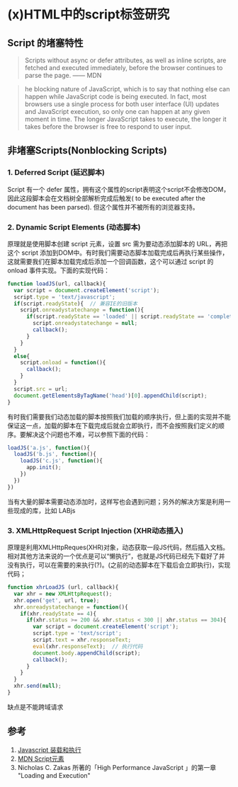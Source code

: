 # (x)HTML中的script标签研究

## Script 的堵塞特性

> Scripts without async or defer attributes, as well as inline scripts, are fetched and executed immediately, before the browser continues to parse the page. —— MDN

> he blocking nature of JavaScript, which is to say that nothing else can happen while JavaScript code is being executed. In fact, most browsers use a single process for both user interface (UI) updates and JavaScript execution, so only one can happen at any given moment in time. The longer JavaScript takes to execute, the longer it takes before the browser is free to respond to user input.

## 非堵塞Scripts(Nonblocking Scripts) 

### 1. Deferred Script (延迟脚本)

Script 有一个 defer 属性，拥有这个属性的script表明这个script不会修改DOM，因此这段脚本会在文档树全部解析完成后触发( to be executed after the document has been parsed). 但这个属性并不被所有的浏览器支持。

### 2. Dynamic Script Elements (动态脚本)

原理就是使用脚本创建 script 元素，设置 src 需为要动态添加脚本的 URL，再把这个 script 添加到DOM中。有时我们需要动态脚本加载完成后再执行某些操作，这就需要我们在脚本加载完成后添加一个回调函数，这个可以通过 script 的 onload 事件实现。下面的实现代码：

```js
function loadJS(url, callback){
  var script = document.createElement('script');
  script.type = 'text/javascript';
  if(script.readyState){  // 兼容IE的旧版本
    script.onreadystatechange = function(){
      if(script.readyState == 'loaded' || script.readyState == 'complete'){
        script.onreadystatechange = null;
        callback();
      }
    }
  }
  else{ 
    script.onload = function(){
      callback();
    }    
  }
  script.src = url;
  document.getElementsByTagName('head')[0].appendChild(script);
}
```

有时我们需要我们动态加载的脚本按照我们加载的顺序执行，但上面的实现并不能保证这一点，加载的脚本在下载完成后就会立即执行，而不会按照我们定义的顺序。要解决这个问题也不难，可以参照下面的代码：

```js
loadJS('a.js', function(){
  loadJS('b.js', function(){
    loadJS('c.js', function(){
      app.init();
    })
  })
})
```
当有大量的脚本需要动态添加时，这样写也会遇到问题；另外的解决方案是利用一些现成的库，比如 LABjs

### 3. XMLHttpRequest Script Injection (XHR动态插入)
原理是利用XMLHttpReques(XHR)对象，动态获取一段JS代码，然后插入文档。
相对其他方法来说的一个优点是可以“懒执行”，也就是JS代码已经先下载好了并没有执行，可以在需要的来执行(?)。(之前的动态脚本在下载后会立即执行)，实现代码；

```js
function xhrLoadJS (url, callback){
  var xhr = new XMLHttpRequest();
  xhr.open('get', url, true);
  xhr.onreadystatechange = function(){
    if(xhr.readyState == 4){
      if(xhr.status >= 200 && xhr.status < 300 || xhr.status == 304){
        var script = document.createElement('script');
        script.type = 'text/script';
        script.text = xhr.responseText;
        eval(xhr.responseText);  // 执行代码
        document.body.appendChild(script);
        callback();
      }
    }
  }
  xhr.send(null);
}
```
缺点是不能跨域请求

## 参考
1. [Javascript 装载和执行](http://coolshell.cn/articles/9749.html)
2. [MDN Script元素](https://developer.mozilla.org/en-US/docs/Web/HTML/Element/script)
3. Nicholas C. Zakas 所著的「High Performance JavaScript 」的第一章 "Loading and Execution"
